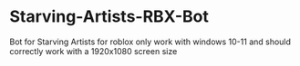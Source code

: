 # Starving-Artists-RBX-Bot
Bot for Starving Artists for roblox
only work with windows 10-11
and should correctly work with a 1920x1080 screen size
